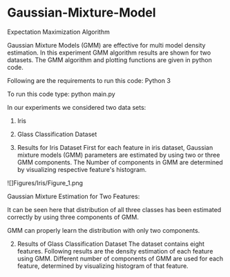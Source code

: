# Gaussian-Mixture-Model
Expectation Maximization Algorithm

Gaussian Mixture Models (GMM) are effective for multi model density estimation. In this experiment GMM algorithm results are shown for two datasets. The GMM algorithm and plotting functions are given in python code.

Following are the requirements to run this code:
Python 3

To run this code type:
python main.py


In our experiments we considered two data sets:
1. Iris
2. Glass Classification Dataset


1. Results for Iris Dataset
First for each feature in iris dataset, Gaussian mixture models (GMM) parameters are estimated by using two or three GMM components. The Number of components in GMM are determined by visualizing respective feature's histogram.

![]Figures/Iris/Figure_1.png








Gaussian Mixture Estimation for Two Features:

It can be seen here that distribution of all three classes has been estimated correctly by using three components of GMM.






 
GMM can properly learn the distribution with only two components.








2. Results of Glass Classification Dataset
The dataset contains eight features. Following results are the density estimation of each feature using GMM. Different number of components of GMM are used for each feature, determined by visualizing histogram of that feature.




